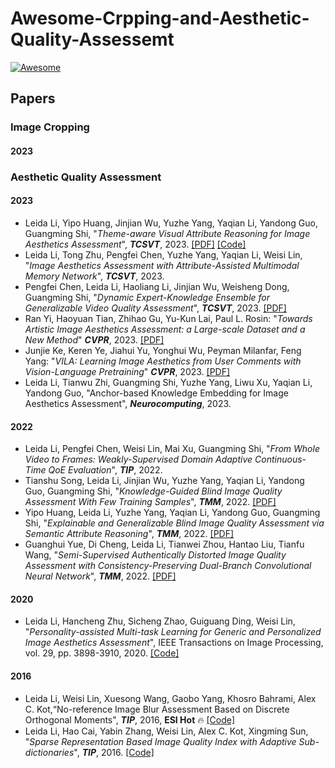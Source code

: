 # Awesome-Crpping-and-Aesthetic-Quality-Assessemt
 [![Awesome](https://cdn.rawgit.com/sindresorhus/awesome/d7305f38d29fed78fa85652e3a63e154dd8e8829/media/badge.svg)](https://github.com/sindresorhus/awesome)


## Papers

### Image Cropping
#### 2023 


### Aesthetic Quality Assessment

#### 2023 

+ Leida Li, Yipo Huang, Jinjian Wu, Yuzhe Yang, Yaqian Li, Yandong Guo, Guangming Shi, "*Theme-aware Visual Attribute Reasoning for Image Aesthetics Assessment*",  **_TCSVT_**, 2023. [[PDF]](https://ieeexplore.ieee.org/abstract/document/10054147) [[Code]]( https://github.com/yipoh/TAVAR)
+ Leida Li, Tong Zhu, Pengfei Chen, Yuzhe Yang, Yaqian Li, Weisi Lin, "*Image Aesthetics Assessment with Attribute-Assisted Multimodal Memory Network*", **_TCSVT_**, 2023. 
+ Pengfei Chen, Leida Li, Haoliang Li, Jinjian Wu, Weisheng Dong, Guangming Shi, "*Dynamic Expert-Knowledge Ensemble for Generalizable Video Quality Assessment*", **_TCSVT_**, 2023. [[PDF]](https://ieeexplore.ieee.org/abstract/document/9966626)
+ Ran Yi, Haoyuan Tian, Zhihao Gu, Yu-Kun Lai, Paul L. Rosin: "*Towards Artistic Image Aesthetics Assessment: a Large-scale Dataset and a New Method*" **_CVPR_**, 2023. [[PDF]](https://arxiv.org/abs/2303.15166) 
+ Junjie Ke, Keren Ye, Jiahui Yu, Yonghui Wu, Peyman Milanfar, Feng Yang: "*VILA: Learning Image Aesthetics from User Comments with Vision-Language Pretraining*" **_CVPR_**, 2023. [[PDF]](https://arxiv.org/abs/2303.14302)
+ Leida Li, Tianwu Zhi, Guangming Shi, Yuzhe Yang, Liwu Xu, Yaqian Li, Yandong Guo, "Anchor-based Knowledge Embedding for Image Aesthetics Assessment", **_Neurocomputing_**, 2023.

#### 2022 
+ Leida Li, Pengfei Chen, Weisi Lin, Mai Xu, Guangming Shi, "*From Whole Video to Frames: Weakly-Supervised Domain Adaptive Continuous-Time QoE Evaluation*", **_TIP_**, 2022.
+ Tianshu Song, Leida Li, Jinjian Wu, Yuzhe Yang, Yaqian Li, Yandong Guo, Guangming Shi, "*Knowledge-Guided Blind Image Quality Assessment With Few Training Samples*", **_TMM_**, 2022. [[PDF]](https://ieeexplore.ieee.org/abstract/document/10003665)
+ Yipo Huang, Leida Li, Yuzhe Yang, Yaqian Li, Yandong Guo, Guangming Shi, "*Explainable and Generalizable Blind Image Quality Assessment via Semantic Attribute Reasoning*", **_TMM_**, 2022. [[PDF]](https://ieeexplore.ieee.org/abstract/document/9966848)
+ Guanghui Yue, Di Cheng, Leida Li, Tianwei Zhou, Hantao Liu, Tianfu Wang, "*Semi-Supervised Authentically Distorted Image Quality Assessment with Consistency-Preserving Dual-Branch Convolutional Neural Network*", **_TMM_**, 2022. [[PDF]](https://ieeexplore.ieee.org/abstract/document/9903545)


#### 2020
+ Leida Li, Hancheng Zhu, Sicheng Zhao, Guiguang Ding, Weisi Lin, "*Personality-assisted Multi-task Learning for Generic and Personalized Image Aesthetics Assessment*", IEEE Transactions on Image Processing, vol. 29, pp. 3898-3910, 2020. [[Code]](https://github.com/zhuhancheng/PA_IAA)

#### 2016
+ Leida Li, Weisi Lin, Xuesong Wang, Gaobo Yang, Khosro Bahrami, Alex C. Kot,“No-reference Image Blur Assessment Based on Discrete Orthogonal Moments", **_TIP_**, 2016, **ESI Hot** 🔥 [[Code]](https://web.xidian.edu.cn/ldli/files/20200220_221342.rar) 
+ Leida Li, Hao Cai, Yabin Zhang, Weisi Lin, Alex C. Kot, Xingming Sun, "*Sparse Representation Based Image Quality Index with Adaptive Sub-dictionaries*", **_TIP_**, 2016. [[Code]](https://web.xidian.edu.cn/ldli/files/20200220_222536.zip)
